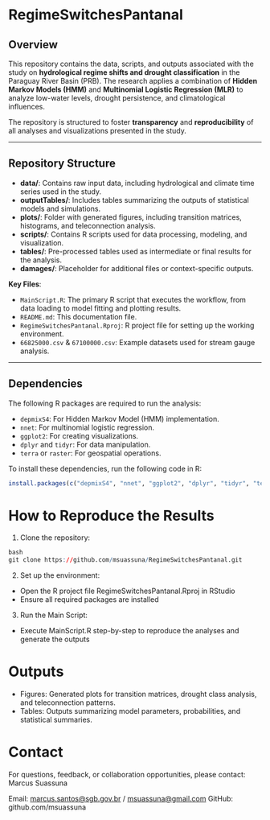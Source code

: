 # RegimeSwitchesPantanal  

## Overview  
This repository contains the data, scripts, and outputs associated with the study on **hydrological regime shifts and drought classification** in the Paraguay River Basin (PRB). The research applies a combination of **Hidden Markov Models (HMM)** and **Multinomial Logistic Regression (MLR)** to analyze low-water levels, drought persistence, and climatological influences.  

The repository is structured to foster **transparency** and **reproducibility** of all analyses and visualizations presented in the study.  

---

## Repository Structure  

- **data/**: Contains raw input data, including hydrological and climate time series used in the study.  
- **outputTables/**: Includes tables summarizing the outputs of statistical models and simulations.  
- **plots/**: Folder with generated figures, including transition matrices, histograms, and teleconnection analysis.  
- **scripts/**: Contains R scripts used for data processing, modeling, and visualization.  
- **tables/**: Pre-processed tables used as intermediate or final results for the analysis.  
- **damages/**: Placeholder for additional files or context-specific outputs.  

**Key Files**:  
- `MainScript.R`: The primary R script that executes the workflow, from data loading to model fitting and plotting results.  
- `README.md`: This documentation file.  
- `RegimeSwitchesPantanal.Rproj`: R project file for setting up the working environment.  
- `66825000.csv` & `67100000.csv`: Example datasets used for stream gauge analysis.  

---

## Dependencies  

The following R packages are required to run the analysis:  
- `depmixS4`: For Hidden Markov Model (HMM) implementation.  
- `nnet`: For multinomial logistic regression.  
- `ggplot2`: For creating visualizations.  
- `dplyr` and `tidyr`: For data manipulation.  
- `terra` or `raster`: For geospatial operations.  

To install these dependencies, run the following code in R:  
```r  
install.packages(c("depmixS4", "nnet", "ggplot2", "dplyr", "tidyr", "terra"))  
```


# How to Reproduce the Results

1. Clone the repository:

```r  
bash
git clone https://github.com/msuassuna/RegimeSwitchesPantanal.git  
```

2. Set up the environment:

- Open the R project file RegimeSwitchesPantanal.Rproj in RStudio
- Ensure all required packages are installed

3. Run the Main Script:
- Execute MainScript.R step-by-step to reproduce the analyses and generate the outputs

# Outputs
- Figures: Generated plots for transition matrices, drought class analysis, and teleconnection patterns.
- Tables: Outputs summarizing model parameters, probabilities, and statistical summaries.

# Contact
For questions, feedback, or collaboration opportunities, please contact:
Marcus Suassuna

Email: marcus.santos@sgb.gov.br / msuassuna@gmail.com
GitHub: github.com/msuassuna
